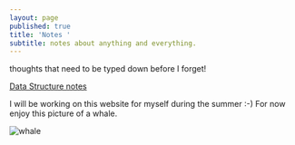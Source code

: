 ```yaml
---
layout: page
published: true
title: 'Notes '
subtitle: notes about anything and everything.
---
```

thoughts that need to be typed down before I forget!

[Data Structure notes](google.com)

I will be working on this website for myself during the summer :-) 
For now enjoy this picture of a whale. 

![whale ](https://img.purch.com/w/660/aHR0cDovL3d3dy5saXZlc2NpZW5jZS5jb20vaW1hZ2VzL2kvMDAwLzAxNi85OTYvb3JpZ2luYWwvaHVtcGJhY2t3aGFsZS5qcGc=)
